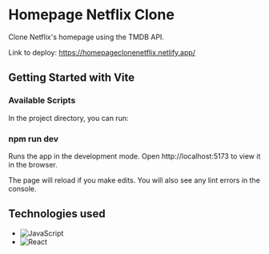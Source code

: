 # **Homepage Netflix Clone**
Clone Netflix's homepage using the TMDB API.

Link to deploy: https://homepageclonenetflix.netlify.app/

## **Getting Started with Vite**

### Available Scripts
In the project directory, you can run:

### npm run dev
Runs the app in the development mode.
Open http://localhost:5173 to view it in the browser.

The page will reload if you make edits.
You will also see any lint errors in the console.


## **Technologies used**

* ![JavaScript](https://img.shields.io/badge/javascript-%23323330.svg?style=for-the-badge&logo=javascript&logoColor=%23F7DF1E)
*  ![React](https://img.shields.io/badge/react-%2320232a.svg?style=for-the-badge&logo=react&logoColor=%2361DAFB)


